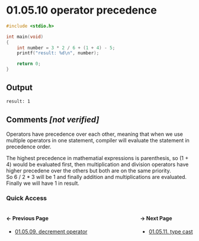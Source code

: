 # 01.05.10 operator precedence

```c
#include <stdio.h>

int main(void)
{
    int number = 3 * 2 / 6 + (1 + 4) - 5;
    printf("result: %d\n", number);

    return 0;
}

```

## Output

```txt
result: 1
```

## Comments *[not verified]*

Operators have precedence over each other, meaning that when we use
multiple operators in one statement, compiler will evaluate the
statement in precedence order.

The highest precedence in mathematial expressions is parenthesis,
so (1 + 4) would be evaluated first, then multiplication and division
operators have higher precedene over the others but both are on the same
priority.  
So 6 / 2 * 3 will be 1 and finally addition and multiplications are evaluated.  
Finally we will have 1 in result.

### Quick Access

<div class="quick_access">
<div class="previous_page" style="float:left">

#### &#8592; Previous Page

* [01.05.09. decrement operator](./../../01.the_basics/05.expressions_statements_operators/09.decrement-operator.md)

</div>
<div class="next_page" style="float:right">

#### &#8594; Next Page

* [01.05.11. type cast](./../../01.the_basics/05.expressions_statements_operators/11.type-cast.md)

</div>
</div>
